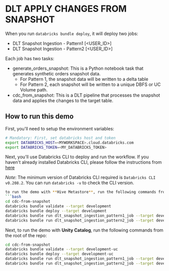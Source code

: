 # DLT APPLY CHANGES FROM SNAPSHOT

When you run `databricks bundle deploy`, it will deploy two jobs:
* DLT Snapshot Ingestion - Pattern1 [<USER_ID>]
* DLT Snapshot Ingestion - Pattern2 [<USER_ID>]

Each job has two tasks:
* generate_orders_snapshot: This is a Python notebook task that generates synthetic orders snapshot data. 
  * For Pattern 1, the snapshot data will be written to a delta table
  * For Pattern 2, each snapshot will be written to a unique DBFS or UC Volume path. 
* cdc_from_snapshot: This is a DLT pipeline that processes the snapshot data and applies the changes to the target table. 
 


## How to run this demo
First, you'll need to setup the environment variables:
```bash
# Mandatory: First, set databricks host and token
export DATABRICKS_HOST=<MYWORKSPACE>.cloud.databricks.com
export DATABRICKS_TOKEN=<MY_DATABRICKS_TOKEN>
```
Next, you'll use Databricks CLI to deploy and run the workflow. If you haven't already installed Databricks CLI, 
please follow the instructions from [here](https://docs.databricks.com/en/dev-tools/cli/install.html)

*Note*: The minimum version of Databricks CLI required is `Databricks CLI v0.208.2`. You can run `databricks -v` 
to check the CLI version.

```bash
to run the demo with **Hive Metastore**, run the following commands from the root of the repo:
```bash
cd cdc-from-snapshot
databricks bundle validate --target development
databricks bundle deploy --target development
databricks bundle run dlt_snapshot_ingestion_pattern1_job --target development
databricks bundle run dlt_snapshot_ingestion_pattern2_job --target development
```

Next, to run the demo with **Unity Catalog**, run the following commands from the root of the repo:
```bash
cd cdc-from-snapshot
databricks bundle validate --target development-uc
databricks bundle deploy --target development-uc
databricks bundle run dlt_snapshot_ingestion_pattern1_job --target development-uc
databricks bundle run dlt_snapshot_ingestion_pattern2_job --target development-uc
```